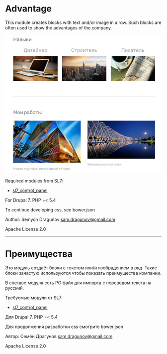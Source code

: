 # Advantage

This module creates blocks with text and/or image in a row. Such blocks are often used to show the advantages of the company.

![screenshot_1.png](screenshot_1.png)

Required modules from SL7:
* [sl7_control_panel](https://github.com/SemyonDragunov/sl7_control_panel)

For Drupal 7. PHP =< 5.4

To continue developing css, see bower.json

Author: Semyon Dragunov [sam.dragunov@gmail.com](sam.dragunov@gmail.com)

Apache License 2.0

***
# Преимущества

Это модуль создаёт блоки с текстом или/и изобрадением в ряд. Такие блоки зачастую используются чтобы показать преимущества компании.

В составе модуля есть PO файл для импорта с переводом текста на русский.

Требуемые модули от SL7:
* [sl7_control_panel](https://github.com/SemyonDragunov/sl7_control_panel)

Для Drupal 7. PHP =< 5.4

Для продолжения разработки css смотрите bower.json

Автор: Семён Драгунов [sam.dragunov@gmail.com](sam.dragunov@gmail.com)

Apache License 2.0